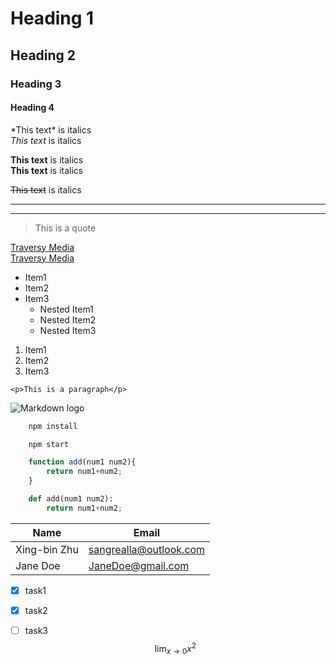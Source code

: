 <!-- Headings -->
# Heading 1
## Heading 2
### Heading 3
#### Heading 4

<!-- Italics -->
\*This text\* is italics  
_This text_ is italics
<!-- Strong -->
**This text** is italics  
__This text__ is italics
<!-- Strikethrogh -->
~~This text~~ is italics  
<!-- Horizontal Rule -->
___


---
<!-- Blockquote -->
> This is a quote
<!-- Links -->
[Traversy Media](http://www.traversymedia.com)  
[Traversy Media](http://www.traversymedia.com "Traversy Media")
<!-- UL -->
* Item1
* Item2
* Item3
    * Nested Item1
    * Nested Item2
    * Nested Item3
<!-- OL -->
1. Item1
1. Item2
1. Item3
<!-- InLine Code Blocks -->
`<p>This is a paragraph</p>`
<!-- Images -->
![Markdown logo](https://markdown-here.com/img/icon256.png)
<!-- Github Markdown -->
<!-- Code Blocks -->

```bash
    npm install

    npm start
```

```javascript
    function add(num1 num2){
        return num1+num2; 
    }
```

```python
    def add(num1 num2):
        return num1+num2;
```
<!-- Tables -->
|Name        |Email                 |
|------------|----------------------|
|Xing-bin Zhu|sangrealla@outlook.com|
|Jane Doe    |JaneDoe@gmail.com     |
<!-- Task Lists -->

* [x] task1
* [x] task2
* [ ] task3  
$$
\lim_{x\rightarrow 0}x^{2}
$$

